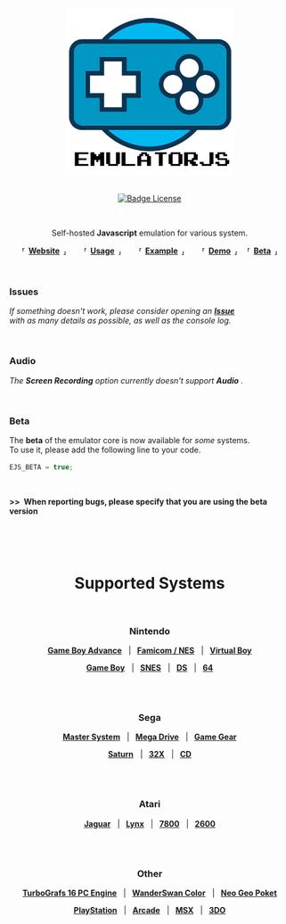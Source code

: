 
<div align = center>
    
<img src = docs/Logo.png width = 300>
 
<br>
<br>
    
[![Badge License]][License]
    
<br>
    
Self-hosted **Javascript** emulation for various system.


**⸢ [Website] ⸥**  
**⸢ [Usage] ⸥**  
**⸢ [Example] ⸥**  
**⸢ [Demo] ⸥** 
**⸢ [Beta] ⸥**
    
</div>

<br>

### Issues

*If something doesn't work, please consider opening an* ***[Issue]*** <br>
*with as many details as possible, as well as the console log.*

<br>

### Audio

*The* ***Screen Recording*** *option currently doesn't support* ***Audio*** *.*

<br>

### Beta

The **beta** of the emulator core is now available for *some* systems. <br>
To use it, please add the following line to your code.

```js
EJS_BETA = true;
```

<br>

**>> When reporting bugs, please specify that you are using the beta version**

<br>
<br>
<br>

<h1 align = center>Supported Systems</h1>

<br>

<div align = center>

### Nintendo

**[Game Boy Advance][Nintendo Game Boy Advance]**   | 
**[Famicom / NES][NES / Famicom]**   | 
**[Virtual Boy][Virtual Boy]**
    
**[Game Boy][Nintendo Game Boy]**   | 
**[SNES]**   | 
**[DS][Nintendo DS]**   | 
**[64][Nintendo 64]**

<br>
<br>

### Sega

**[Master System][Sega Master System]**   | 
**[Mega Drive][Sega Mega Drive]**   | 
**[Game Gear][Sega Game Gear]**
    
**[Saturn][Sega Saturn]**   | 
**[32X][Sega 32X]**   | 
**[CD][Sega CD]**
    
<br>
<br>

### Atari

**[Jaguar][Atari Jaguar]**   | 
**[Lynx][Atari Lynx]**   | 
**[7800][Atari 7800]**   | 
**[2600][Atari 2600]**

<br>
<br>

### Other

**[TurboGrafs 16 PC Engine][TurboGrafs-16 / PC Engine]**   | 
**[WanderSwan Color][WanderSwan / Color]**   | 
**[Neo Geo Poket][Neo Geo Poket]**
    
**[PlayStation]**   | 
**[Arcade]**   | 
**[MSX]**   | 
**[3DO]**
    
</div>

<br>

<!----------------------------------------------------------------------------->

[Badge License]: https://img.shields.io/badge/License-GPLv3-blue.svg

[License]: LICENSE
[Issue]: https://github.com/ethanaobrien/emulatorjs/issues


[Example]: https://coldcast.org/games/1/Super-Mario-Bros
[Website]: https://emulatorjs.ga/
[Usage]: docs/Usage.md
[Demo]: https://emulatorjs.ga/demo/
[Beta]: https://emulatorjs.ga/beta/

[NES / Famicom]: docs/Systems/NES-Famicom.md
[SNES]: docs/Systems/SNES.md
[Nintendo 64]: docs/Systems/Nintendo%2064.md
[Nintendo Game Boy]: docs/Systems/Nintendo%20Game%20Boy.md
[Nintendo Game Boy Advance]: docs/Systems/Nintendo%20Game%20Boy%20Advance.md
[Nintendo DS]: docs/Systems/Nintendo%20DS.md
[PlayStation]: docs/Systems/PlayStation.md
[Virtual Boy]: docs/Systems/Virtual%20Boy.md
[Sega Mega Drive]: docs/Systems/Sega%20Mega%20Drive.md
[Sega Master System]: docs/Systems/Sega%20Master%20System.md
[Sega CD]: docs/Systems/Sega%20CD.md
[Atari Lynx]: docs/Systems/Atari%20Lynx.md
[MSX]: docs/Systems/MSX.md
[3DO]: docs/Systems/3DO.md
[Sega 32X]: docs/Systems/Sega%2032X.md
[Atari Jaguar]: docs/Systems/Atari%20Jaguar.md
[Neo Geo Poket]: docs/Systems/Neo%20Geo%20Poket.md
[Sega Game Gear]: docs/Systems/Sega%20Game%20Gear.md
[Sega Saturn]: docs/Systems/Sega%20Saturn.md
[Atari 7800]: docs/Systems/Atari%207800.md
[WanderSwan / Color]: docs/Systems/WanderSwan-Color.md
[TurboGrafs-16 / PC Engine]: docs/Systems/TurboGrafs%2016-PC%20Engine.md
[Arcade]: docs/Systems/Arcade.md
[Atari 2600]: docs/Systems/Atari%202600.md
